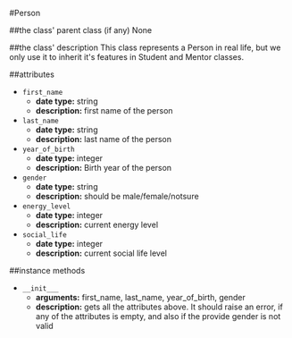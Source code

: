 #Person

##the class' parent class (if any)
None

##the class' description
 This class represents a Person in real life, 
 but we only use it to inherit it's features in Student and Mentor classes.

##attributes
* `first_name`
    * **date type:** string
    * **description:** first name of the person
* `last_name`
    * **date type:** string
    * **description:** last name of the person
* `year_of_birth`
    * **date type:** integer
    * **description:** Birth year of the person
* `gender`
    * **date type:** string
    * **description:** should be male/female/notsure
* `energy_level`
    * **date type:** integer
    * **description:** current energy level
* `social_life`
    * **date type:** integer
    * **description:** current social life level

##instance methods 
* `__init___`
    * **arguments:** first_name, last_name, year_of_birth, gender
    * **description:** gets all the attributes above. It should raise an error, 
    if any of the attributes is empty, and also if the provide gender is not valid